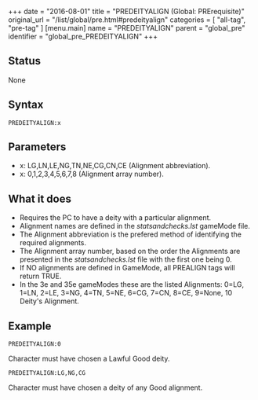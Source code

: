 +++
date = "2016-08-01"
title = "PREDEITYALIGN (Global: PRErequisite)"
original_url = "/list/global/pre.html#predeityalign"
categories = [ "all-tag", "pre-tag" ]
[menu.main]
    name = "PREDEITYALIGN"
    parent = "global_pre"
    identifier = "global_pre_PREDEITYALIGN"
+++

## Status

None

## Syntax

`PREDEITYALIGN:x`

## Parameters

-   x: LG,LN,LE,NG,TN,NE,CG,CN,CE
    (Alignment abbreviation).
-   x: 0,1,2,3,4,5,6,7,8 (Alignment array number).



What it does
------------

-   Requires the PC to have a deity with a particular alignment.
-   Alignment names are defined in the *statsandchecks.lst*
    gameMode file.
-   The Alignment abbreviation is the prefered method of identifying the
    required alignments.
-   The Alignment array number, based on the order the Alignments are
    presented in the *statsandchecks.lst* file with the first one
    being 0.
-   If NO alignments are defined in GameMode, all PREALIGN tags will
    return TRUE.
-   In the 3e and 35e gameModes these are the listed Alignments: 0=LG,
    1=LN, 2=LE, 3=NG, 4=TN, 5=NE, 6=CG, 7=CN, 8=CE, 9=None, 10
    Deity's Alignment.

Example
-------

`PREDEITYALIGN:0`

Character must have chosen a Lawful Good deity.

`PREDEITYALIGN:LG,NG,CG`

Character must have chosen a deity of any Good alignment.

